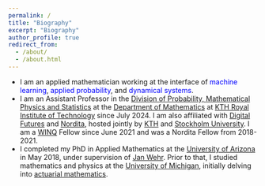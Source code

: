 ```yaml
---
permalink: /
title: "Biography"
excerpt: "Biography"
author_profile: true
redirect_from: 
  - /about/
  - /about.html
---
```


- I am an applied mathematician working at the interface of <font color="blue">machine learning</font>, <font color="blue">applied probability</font>, and <font color="blue">dynamical systems</font>.  <br> 
- I am an Assistant Professor in the <a href="https://www.kth.se/profile/shlim?l=en">Division of Probability, Mathematical Physics and Statistics</a> at the <a href="https://www.kth.se/math/department-of-mathematics-1.833813">Department of Mathematics</a> at <a href="https://www.kth.se/en">KTH Royal Institute of Technology</a> since July 2024. I am also affiliated with <a href="https://www.digitalfutures.kth.se/profile/soon-hoe-lim/">Digital Futures</a> and  <a href="https://nordita.org/">Nordita</a>, hosted jointly by <a href="https://www.kth.se/en">KTH</a> and <a href="https://www.su.se/">Stockholm University</a>. I am a <a href="https://winq.se/">WINQ</a> Fellow since June 2021 and was a Nordita Fellow from 2018-2021. <br>
- I completed my PhD in Applied Mathematics at the <a href="https://www.arizona.edu/">University of Arizona</a> in May 2018, under supervision of <a href="https://www.math.arizona.edu/people/wehr">Jan Wehr</a>. Prior to that, I studied mathematics and physics at the <a href="https://umich.edu/">University of Michigan</a>, initially delving into [actuarial mathematics](https://www.soa.org/).  <br>


 









